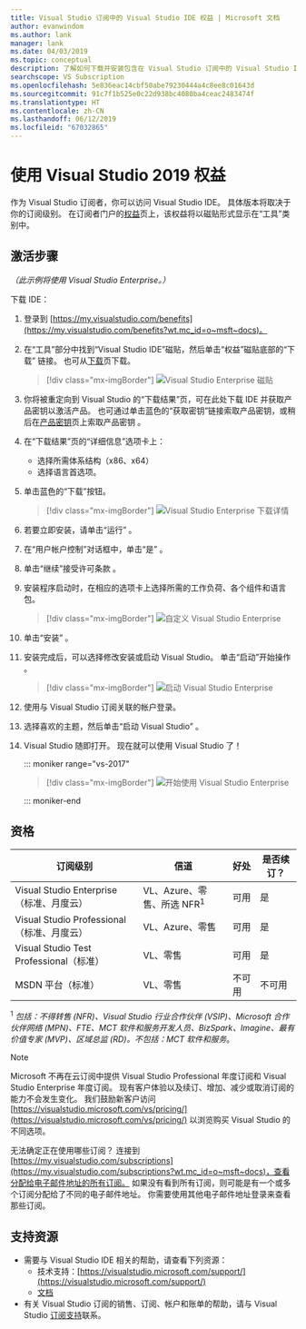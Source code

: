 ```yaml
---
title: Visual Studio 订阅中的 Visual Studio IDE 权益 | Microsoft 文档
author: evanwindom
ms.author: lank
manager: lank
ms.date: 04/03/2019
ms.topic: conceptual
description: 了解如何下载并安装包含在 Visual Studio 订阅中的 Visual Studio IDE。
searchscope: VS Subscription
ms.openlocfilehash: 5e836eac14cbf50abe79230444a4c8ee8c01643d
ms.sourcegitcommit: 91c7f1b525e0c22d938bc4080ba4ceac2483474f
ms.translationtype: HT
ms.contentlocale: zh-CN
ms.lasthandoff: 06/12/2019
ms.locfileid: "67032865"
---
```

# <a name="using-the-visual-studio-2019-benefit"></a>使用 Visual Studio 2019 权益

作为 Visual Studio 订阅者，你可以访问 Visual Studio IDE。  具体版本将取决于你的订阅级别。  在订阅者门户的[权益](https://my.visualstudio.com/benefits?wt.mc_id=o~msft~docs)页上，该权益将以磁贴形式显示在“工具”类别中。

## <a name="activation-steps"></a>激活步骤

*（此示例将使用 Visual Studio Enterprise。）*

下载 IDE：
1. 登录到 [https://my.visualstudio.com/benefits](https://my.visualstudio.com/benefits?wt.mc_id=o~msft~docs)。
2. 在“工具”部分中找到“Visual Studio IDE”磁贴，然后单击“权益”磁贴底部的“下载”  链接。  也可从[下载](https://my.visualstudio.com/downloads?wt.mc_id=o~msft~docs)页下载。
   > [!div class="mx-imgBorder"]
   > ![Visual Studio Enterprise 磁贴](_img/vs-ide-experience/vs-ide-tile.png)

3. 你将被重定向到 Visual Studio 的“下载结果”页，可在此处下载 IDE 并获取产品密钥以激活产品。 也可通过单击蓝色的“获取密钥”链接索取产品密钥，或稍后在[产品密钥](https://my.visualstudio.com/productkeys)页上索取产品密钥  。
4. 在“下载结果”页的“详细信息”选项卡上：
   - 选择所需体系结构（x86、x64）
   - 选择语言首选项。
5. 单击蓝色的“下载”按钮。
   > [!div class="mx-imgBorder"]
   > ![Visual Studio Enterprise 下载详情](_img/vs-ide-experience/vs-ide-download-details.png)
6. 若要立即安装，请单击“运行”  。
7. 在“用户帐户控制”对话框中，单击“是”  。
8. 单击“继续”接受许可条款  。
9. 安装程序启动时，在相应的选项卡上选择所需的工作负荷、各个组件和语言包。
   > [!div class="mx-imgBorder"]
   > ![自定义 Visual Studio Enterprise](_img/vs-ide-experience/vs-ide-customize-install-cropped.png)

10. 单击“安装”  。

11. 安装完成后，可以选择修改安装或启动 Visual Studio。  单击“启动”开始操作  。
    > [!div class="mx-imgBorder"]
    > ![启动 Visual Studio Enterprise](_img/vs-ide-experience/vs-ide-launch-cropped.png)

12. 使用与 Visual Studio 订阅关联的帐户登录。

13. 选择喜欢的主题，然后单击“启动 Visual Studio”  。

14. Visual Studio 随即打开。 现在就可以使用 Visual Studio 了！

    ::: moniker range="vs-2017"

    > [!div class="mx-imgBorder"]
    > ![开始使用 Visual Studio Enterprise](_img/vs-ide-experience/vs-ide-start-cropped.png)

    ::: moniker-end

## <a name="eligibility"></a>资格

| 订阅级别                                                 |     信道                                            | 好处                                                          | 是否续订？    |
|--------------------------------------------------------------------|---------------------------------------------------------|------------------------------------------------------------------|---------------|
| Visual Studio Enterprise（标准、月度云）   | VL、Azure、零售、所选 NFR<sup>1</sup> | 可用       |  是          |
| Visual Studio Professional（标准、月度云） | VL、Azure、零售                                       | 可用                                                            |  是          |
| Visual Studio Test Professional（标准）                         | VL、零售                                              | 可用                                             |  是         |
| MSDN 平台（标准）                                          | VL、零售                                              | 不可用                                              |  不可用          |


<sup>1</sup>  *包括：不得转售 (NFR)、Visual Studio 行业合作伙伴 (VSIP)、Microsoft 合作伙伴网络 (MPN)、FTE、MCT 软件和服务开发人员、BizSpark、Imagine、最有价值专家 (MVP)、区域总监 (RD)。不包括：MCT 软件和服务*。

> [!NOTE]
> Microsoft 不再在云订阅中提供 Visual Studio Professional 年度订阅和 Visual Studio Enterprise 年度订阅。 现有客户体验以及续订、增加、减少或取消订阅的能力不会发生变化。 我们鼓励新客户访问 [https://visualstudio.microsoft.com/vs/pricing/](https://visualstudio.microsoft.com/vs/pricing/) 以浏览购买 Visual Studio 的不同选项。

无法确定正在使用哪些订阅？  连接到 [https://my.visualstudio.com/subscriptions](https://my.visualstudio.com/subscriptions?wt.mc_id=o~msft~docs)，查看分配给电子邮件地址的所有订阅。 如果没有看到所有订阅，则可能是有一个或多个订阅分配给了不同的电子邮件地址。  你需要使用其他电子邮件地址登录来查看那些订阅。

## <a name="support-resources"></a>支持资源
- 需要与 Visual Studio IDE 相关的帮助，请查看下列资源：
    - 技术支持：[https://visualstudio.microsoft.com/support/](https://visualstudio.microsoft.com/support/)
    - [文档](/visualstudio/)
- 有关 Visual Studio 订阅的销售、订阅、帐户和账单的帮助，请与 Visual Studio [订阅支持](https://visualstudio.microsoft.com/subscriptions/support/)联系。
